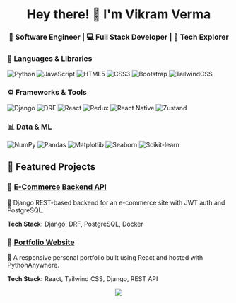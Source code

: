 <h1 align="center">Hey there! 👋 I'm Vikram Verma</h1>
<h3 align="center">🚀 Software Engineer | 💻 Full Stack Developer | 🧠 Tech Explorer</h3>



### 🧠 Languages & Libraries
![Python](https://img.shields.io/badge/-Python-3776AB?logo=python&logoColor=white&style=flat)
![JavaScript](https://img.shields.io/badge/-JavaScript-F7DF1E?logo=javascript&logoColor=black&style=flat)
![HTML5](https://img.shields.io/badge/-HTML5-E34F26?logo=html5&logoColor=white&style=flat)
![CSS3](https://img.shields.io/badge/-CSS3-1572B6?logo=css3&logoColor=white&style=flat)
![Bootstrap](https://img.shields.io/badge/-Bootstrap-563D7C?logo=bootstrap&logoColor=white&style=flat)
![TailwindCSS](https://img.shields.io/badge/-TailwindCSS-38B2AC?logo=tailwind-css&logoColor=white&style=flat)

### ⚙️ Frameworks & Tools
![Django](https://img.shields.io/badge/-Django-092E20?logo=django&logoColor=white&style=flat)
![DRF](https://img.shields.io/badge/-DRF-ff1709?logo=django&logoColor=white&style=flat)
![React](https://img.shields.io/badge/-React-61DAFB?logo=react&logoColor=black&style=flat)
![Redux](https://img.shields.io/badge/-Redux-764ABC?logo=redux&logoColor=white&style=flat)
![React Native](https://img.shields.io/badge/-ReactNative-20232a?logo=react&logoColor=61DAFB&style=flat)
![Zustand](https://img.shields.io/badge/-Zustand-000?logo=zotero&style=flat)

### 📊 Data & ML
![NumPy](https://img.shields.io/badge/-NumPy-013243?logo=numpy&logoColor=white&style=flat)
![Pandas](https://img.shields.io/badge/-Pandas-150458?logo=pandas&logoColor=white&style=flat)
![Matplotlib](https://img.shields.io/badge/-Matplotlib-11557c?logo=matplotlib&logoColor=white&style=flat)
![Seaborn](https://img.shields.io/badge/-Seaborn-004b6f?logo=seaborn&logoColor=white&style=flat)
![Scikit-learn](https://img.shields.io/badge/-ScikitLearn-F7931E?logo=scikit-learn&logoColor=white&style=flat)


## 🚀 Featured Projects

### 🔹 [E-Commerce Backend API](https://github.com/Vvikram10/backend)
🛒 Django REST-based backend for an e-commerce site with JWT auth and PostgreSQL.

**Tech Stack:** Django, DRF, PostgreSQL, Docker

### 🔹 [Portfolio Website](https://vikram10.pythonanywhere.com)
📂 A responsive personal portfolio built using React and hosted with PythonAnywhere.

**Tech Stack:** React, Tailwind CSS, Django, REST API

<p align="center">
  <img src="https://github-profile-trophy.vercel.app/?username=Vvikram10&theme=radical&no-bg=true&margin-w=5" />
</p>



